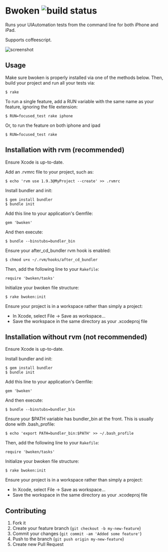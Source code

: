 # Bwoken ![build status](https://secure.travis-ci.org/bendyworks/bwoken.png?branch=master)

Runs your UIAutomation tests from the command line for both iPhone and iPad.

Supports coffeescript.

![screenshot](https://raw.github.com/bendyworks/bwoken/master/doc/screenshot.png)


## Usage

Make sure bwoken is properly installed via one of the methods below. Then, build your project and run all your tests via:

    $ rake

To run a single feature, add a RUN variable with the same name as your feature, ignoring the file extension:

    $ RUN=focused_test rake iphone

Or, to run the feature on both iphone and ipad

    $ RUN=focused_test rake


## Installation with rvm (recommended)

Ensure Xcode is up-to-date.

Add an .rvmrc file to your project, such as:

    $ echo 'rvm use 1.9.3@MyProject --create' >> .rvmrc

Install bundler and init:

    $ gem install bundler
    $ bundle init

Add this line to your application's Gemfile:

    gem 'bwoken'

And then execute:

    $ bundle --binstubs=bundler_bin

Ensure your after_cd_bundler rvm hook is enabled:

    $ chmod u+x ~/.rvm/hooks/after_cd_bundler

Then, add the following line to your `Rakefile`:

    require 'bwoken/tasks'

Initialize your bwoken file structure:

    $ rake bwoken:init

Ensure your project is in a workspace rather than simply a project:

* In Xcode, select File -> Save as workspace...
* Save the workspace in the same directory as your .xcodeproj file


## Installation without rvm (not recommended)

Ensure Xcode is up-to-date.

Install bundler and init:

    $ gem install bundler
    $ bundle init

Add this line to your application's Gemfile:

    gem 'bwoken'

And then execute:

    $ bundle --binstubs=bundler_bin

Ensure your $PATH variable has bundler_bin at the front. This is usually done with .bash_profile:

    $ echo 'export PATH=bundler_bin:$PATH' >> ~/.bash_profile

Then, add the following line to your `Rakefile`:

    require 'bwoken/tasks'

Initialize your bwoken file structure:

    $ rake bwoken:init

Ensure your project is in a workspace rather than simply a project:

* In Xcode, select File -> Save as workspace...
* Save the workspace in the same directory as your .xcodeproj file


## Contributing

1. Fork it
2. Create your feature branch (`git checkout -b my-new-feature`)
3. Commit your changes (`git commit -am 'Added some feature'`)
4. Push to the branch (`git push origin my-new-feature`)
5. Create new Pull Request
